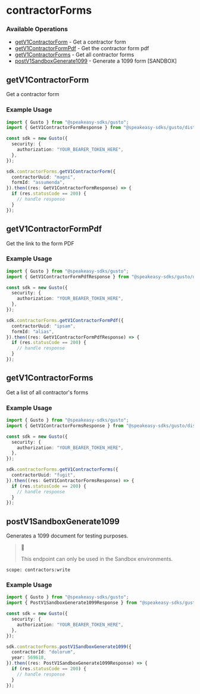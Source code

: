 # contractorForms

### Available Operations

* [getV1ContractorForm](#getv1contractorform) - Get a contractor form
* [getV1ContractorFormPdf](#getv1contractorformpdf) - Get the contractor form pdf
* [getV1ContractorForms](#getv1contractorforms) - Get all contractor forms
* [postV1SandboxGenerate1099](#postv1sandboxgenerate1099) - Generate a 1099 form [SANDBOX]

## getV1ContractorForm

Get a contractor form

### Example Usage

```typescript
import { Gusto } from "@speakeasy-sdks/gusto";
import { GetV1ContractorFormResponse } from "@speakeasy-sdks/gusto/dist/sdk/models/operations";

const sdk = new Gusto({
  security: {
    authorization: "YOUR_BEARER_TOKEN_HERE",
  },
});

sdk.contractorForms.getV1ContractorForm({
  contractorUuid: "magni",
  formId: "assumenda",
}).then((res: GetV1ContractorFormResponse) => {
  if (res.statusCode == 200) {
    // handle response
  }
});
```

## getV1ContractorFormPdf

Get the link to the form PDF

### Example Usage

```typescript
import { Gusto } from "@speakeasy-sdks/gusto";
import { GetV1ContractorFormPdfResponse } from "@speakeasy-sdks/gusto/dist/sdk/models/operations";

const sdk = new Gusto({
  security: {
    authorization: "YOUR_BEARER_TOKEN_HERE",
  },
});

sdk.contractorForms.getV1ContractorFormPdf({
  contractorUuid: "ipsam",
  formId: "alias",
}).then((res: GetV1ContractorFormPdfResponse) => {
  if (res.statusCode == 200) {
    // handle response
  }
});
```

## getV1ContractorForms

Get a list of all contractor's forms

### Example Usage

```typescript
import { Gusto } from "@speakeasy-sdks/gusto";
import { GetV1ContractorFormsResponse } from "@speakeasy-sdks/gusto/dist/sdk/models/operations";

const sdk = new Gusto({
  security: {
    authorization: "YOUR_BEARER_TOKEN_HERE",
  },
});

sdk.contractorForms.getV1ContractorForms({
  contractorUuid: "fugit",
}).then((res: GetV1ContractorFormsResponse) => {
  if (res.statusCode == 200) {
    // handle response
  }
});
```

## postV1SandboxGenerate1099

Generates a 1099 document for testing purposes.

> 📘
>
> This endpoint can only be used in the Sandbox environments.

`scope: contractors:write`


### Example Usage

```typescript
import { Gusto } from "@speakeasy-sdks/gusto";
import { PostV1SandboxGenerate1099Response } from "@speakeasy-sdks/gusto/dist/sdk/models/operations";

const sdk = new Gusto({
  security: {
    authorization: "YOUR_BEARER_TOKEN_HERE",
  },
});

sdk.contractorForms.postV1SandboxGenerate1099({
  contractorId: "dolorum",
  year: 569618,
}).then((res: PostV1SandboxGenerate1099Response) => {
  if (res.statusCode == 200) {
    // handle response
  }
});
```
